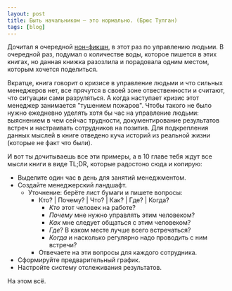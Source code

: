 ```yaml
---
layout: post
title: Быть начальником – это нормально. (Брюс Тулган)
tags: [blog]
---
```


Дочитал я очередной [нон-фикшн](https://www.litres.ru/brus-tulgan/byt-nachalnikom-eto-normalno/), в этот раз по управлению людьми. В очередной раз, подумал о количестве воды, которое пишется в этих книгах, но данная книжка разозлила и порадовала одним местом, которым хочется поделиться.

Вкратце, книга говорит о кризисе в управление людьми и что сильных менеджеров нет, все прячутся в своей зоне отвественности и считают, что ситуации сами разруляться. А когда наступает кризис этот менеджер занимается "тушением пожаров". Чтобы такого не было нужно ежедневно уделять хотя бы час на управление людьми: выяснением в чем сейчас трудности, документирование результатов встреч и настраивать сотрудников на позитив. Для подкрепления данных мыслей в книге отведено куча историй из реальной жизни (которые не факт что были).

И вот ты дочитываешь все эти примеры, а в 10 главе тебя ждут все мысли книги в виде TL;DR, которые радостоно сюда и копирую:

  * Выделите один час в день для занятий менеджментом.
  * Создайте менеджерский ландшафт.
    *  Уточнение: берёте лист бумаги и пишете вопросы:
       * Кто? \| Почему? \| Что? \| Как? \| Где? \| Когда?
         * _Кто_ этот человек на работе?
         * _Почему_ мне нужно управлять этим человеком?
         * _Как_ мне следует общаться с этим человеком?
         * _Где_? В каком месте лучше всего встречаться?
         * _Когда_ и насколько регулярно надо проводить с ним встречи?
       * Отвечаете на эти вопросы для каждого сотрудника.
  * Сформируйте предварительный график.
  * Настройте систему отслеживания результатов.

На этом всё.
